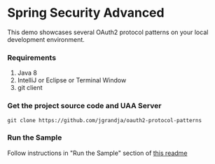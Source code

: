 Spring Security Advanced
========================================

This demo showcases several OAuth2 protocol patterns on your local development environment.

### Requirements
1. Java 8
1. IntelliJ or Eclipse or Terminal Window
1. git client 

### Get the project source code and UAA Server
```
git clone https://github.com/jgrandja/oauth2-protocol-patterns
```

### Run the Sample
Follow instructions in "Run the Sample" section of [this readme](https://github.com/jgrandja/oauth2-protocol-patterns)
